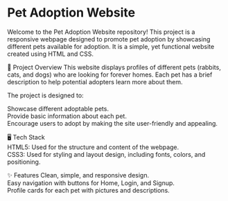 <h1>Pet Adoption Website</h1>
Welcome to the Pet Adoption Website repository! This project is a responsive webpage designed to promote pet adoption by showcasing different pets available for adoption. It is a simple, yet functional website created using HTML and CSS.

🐾 Project Overview
This website displays profiles of different pets (rabbits, cats, and dogs) who are looking for forever homes. Each pet has a brief description to help potential adopters learn more about them.

The project is designed to:

Showcase different adoptable pets.<br>
Provide basic information about each pet.<br>
Encourage users to adopt by making the site user-friendly and appealing.<br>


🖥️ Tech Stack<br>
HTML5: Used for the structure and content of the webpage.<br>
CSS3: Used for styling and layout design, including fonts, colors, and positioning.<br>


✨ Features
Clean, simple, and responsive design.<br>
Easy navigation with buttons for Home, Login, and Signup.<br>
Profile cards for each pet with pictures and descriptions.

